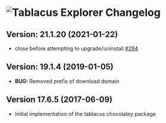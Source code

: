 # ![Tablacus Explorer Changelog](https://img.shields.io/badge/Tablacus%20Explorer-Package%20Changelog-blue.svg?style=for-the-badge)

## Version: 21.1.20 (2021-01-22)

- close before attempting to upgrade/uninstall [#294](https://github.com/AdmiringWorm/chocolatey-packages/pull/294)

## Version: 19.1.4 (2019-01-05)

- **BUG:** Removed prefix of download domain

## Version 17.6.5 (2017-06-09)

- Initial implementation of the tablacus chocolatey package
